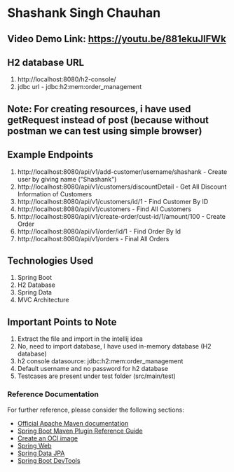 # Shashank Singh Chauhan

## Video Demo Link: https://youtu.be/881ekuJlFWk

## H2 database URL
1. http://localhost:8080/h2-console/
2. jdbc url -  jdbc:h2:mem:order_management

## Note: For creating resources, i have used getRequest instead of post (because without postman we can test using simple browser)
## Example Endpoints
1. http://localhost:8080/api/v1/add-customer/username/shashank - Create user by giving name ("Shashank")
2. http://localhost:8080/api/v1/customers/discountDetail - Get All Discount Information of Customers
3. http://localhost:8080/api/v1/customers/id/1 - Find Customer By ID
4. http://localhost:8080/api/v1/customers - Find All Customers
5. http://localhost:8080/api/v1/create-order/cust-id/1/amount/100 - Create Order
6. http://localhost:8080/api/v1/order/id/1 - Find Order By Id
7. http://localhost:8080/api/v1/orders - Final All Orders

## Technologies Used
1. Spring Boot
2. H2 Database
3. Spring Data
4. MVC Architecture

## Important Points to Note
1. Extract the file and import in the intellij idea
2. No, need to import database, I have used in-memory database (H2 database)
3. h2 console datasource: jdbc:h2:mem:order_management
4. Default username and no password for h2 database
5. Testcases are present under test folder (src/main/test)

### Reference Documentation
For further reference, please consider the following sections:

* [Official Apache Maven documentation](https://maven.apache.org/guides/index.html)
* [Spring Boot Maven Plugin Reference Guide](https://docs.spring.io/spring-boot/docs/3.0.1/maven-plugin/reference/html/)
* [Create an OCI image](https://docs.spring.io/spring-boot/docs/3.0.1/maven-plugin/reference/html/#build-image)
* [Spring Web](https://docs.spring.io/spring-boot/docs/3.0.1/reference/htmlsingle/#web)
* [Spring Data JPA](https://docs.spring.io/spring-boot/docs/3.0.1/reference/htmlsingle/#data.sql.jpa-and-spring-data)
* [Spring Boot DevTools](https://docs.spring.io/spring-boot/docs/3.0.1/reference/htmlsingle/#using.devtools)
